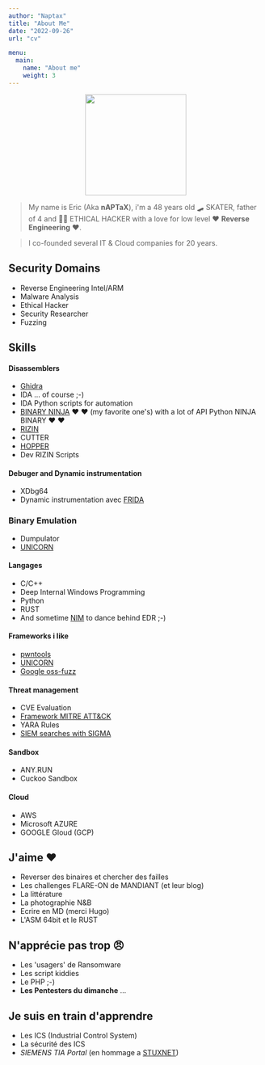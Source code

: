 ```yaml
---
author: "Naptax"
title: "About Me"
date: "2022-09-26"
url: "cv"

menu:
  main:
    name: "About me"
    weight: 3
---
```



<center>
<img src="/images/author_cropped.png" width="200"> 
</center>

> My name is Eric (Aka **nAPTaX**), i'm a 48 years old :skateboard: SKATER, father of 4 and :farmer: ETHICAL
> HACKER with a love for low level :heart: **Reverse Engineering** :heart:.  

> I co-founded several IT & Cloud companies for 20 years.

 <center>
  <a href="https://keybase.io/naptax"><i class="fa fa-paw"></i></a>
</center>

## Security Domains

- Reverse Engineering Intel/ARM
- Malware Analysis 
- Ethical Hacker
- Security Researcher
- Fuzzing

 <center>
  <a href="https://keybase.io/naptax"><i class="fa fa-paw"></i></a>
</center>

## Skills

#### Disassemblers
- [Ghidra](https://ghidra-sre.org/) 
- IDA ... of course ;-)
- IDA Python scripts for automation
- [BINARY NINJA](https://binary.ninja/) :heart: :heart: (my favorite one's) with a lot of API Python NINJA BINARY :heart: :heart:
- [RIZIN](https://rizin.re/)
- CUTTER
- [HOPPER](https://www.hopperapp.com/)
- Dev RIZIN Scripts

#### Debuger and Dynamic instrumentation
- XDbg64
- Dynamic instrumentation avec [FRIDA](https://frida.re/)

### Binary Emulation
- Dumpulator
- [UNICORN](https://www.unicorn-engine.org/)

#### Langages
- C/C++
- Deep Internal Windows Programming
- Python
- RUST
- And sometime [NIM](https://nim-lang.org/) to dance behind EDR ;-)

#### Frameworks i like
- [pwntools](https://github.com/Gallopsled/pwntools#readme)
- [UNICORN](https://www.unicorn-engine.org/)
- [Google oss-fuzz](https://github.com/google/oss-fuzz)

#### Threat management
- CVE Evaluation
- [Framework MITRE ATT&CK](https://attack.mitre.org/)  
- YARA Rules
- [SIEM searches with SIGMA](https://github.com/SigmaHQ/sigma) 

#### Sandbox
- ANY.RUN
- Cuckoo Sandbox

#### Cloud
- AWS
- Microsoft AZURE
- GOOGLE Gloud (GCP)

 <center>
  <a href="https://keybase.io/naptax"><i class="fa fa-paw"></i></a>
</center>

## J'aime  :heart:
- Reverser des binaires et chercher des failles
- Les challenges FLARE-ON de MANDIANT (et leur blog)
- La littérature 
- La photographie N&B
- Ecrire en MD (merci Hugo)
- L'ASM 64bit et le RUST

## N'apprécie pas trop :angry:
- Les 'usagers' de Ransomware
- Les script kiddies
- Le PHP ;-)
- **Les Pentesters du dimanche** ... 

## Je suis en train d'apprendre
- Les ICS (Industrial Control System)
- La sécurité des ICS
- _SIEMENS TIA Portal_ (en hommage a [STUXNET](https://github.com/research-virus/stuxnet))

 <center>
  <a href="https://keybase.io/naptax"><i class="fa fa-paw"></i></a>
</center>